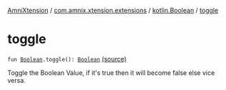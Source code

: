 [AmniXtension](../../index.md) / [com.amnix.xtension.extensions](../index.md) / [kotlin.Boolean](index.md) / [toggle](./toggle.md)

# toggle

`fun `[`Boolean`](https://kotlinlang.org/api/latest/jvm/stdlib/kotlin/-boolean/index.html)`.toggle(): `[`Boolean`](https://kotlinlang.org/api/latest/jvm/stdlib/kotlin/-boolean/index.html) [(source)](https://github.com/AmniX/AmniXTension/tree/master/AmniXtension/src/main/java/com/amnix/xtension/extensions/BooleanExtensions.kt#L24)

Toggle the Boolean Value, if it's true then it will become false else vice versa.

